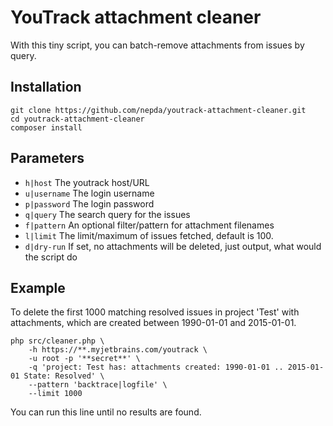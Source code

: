 # YouTrack attachment cleaner

With this tiny script, you can batch-remove attachments from issues by query.

## Installation

    git clone https://github.com/nepda/youtrack-attachment-cleaner.git
    cd youtrack-attachment-cleaner
    composer install

## Parameters

* `h|host` The youtrack host/URL
* `u|username` The login username
* `p|password` The login password
* `q|query` The search query for the issues
* `f|pattern` An optional filter/pattern for attachment filenames
* `l|limit` The limit/maximum of issues fetched, default is 100.
* `d|dry-run` If set, no attachments will be deleted, just output, what would the script do


## Example

To delete the first 1000 matching resolved issues in project 'Test' with attachments, which are
created between 1990-01-01 and 2015-01-01.

    php src/cleaner.php \
        -h https://**.myjetbrains.com/youtrack \
        -u root -p '**secret**' \
        -q 'project: Test has: attachments created: 1990-01-01 .. 2015-01-01 State: Resolved' \
        --pattern 'backtrace|logfile' \
        --limit 1000

You can run this line until no results are found.

